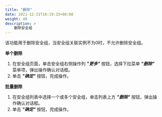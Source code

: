 ```yaml
---
title: "删除"
date: 2021-12-31T16:19:33+08:00
weight: 40
description: >
    删除安全组
---
```


该功能用于删除安全组，当安全组关联实例不为0时，不允许删除安全组。

**单个删除**

1. 在安全组页面，单击安全组右侧操作列 **_"更多"_** 按钮，选择下拉菜单 **_"删除"_** 菜单项，弹出操作确认对话框。
2. 单击 **_"确定"_** 按钮，完成操作。

**批量删除**

1. 在安全组列表中选择一个或多个安全组，单击列表上方 **_"删除"_** 按钮，弹出操作确认对话框。
2. 单击 **_"确定"_** 按钮，完成操作。
